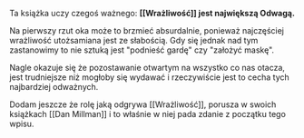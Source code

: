 Ta książka uczy czegoś ważnego: 
**[[Wrażliwość]] jest największą Odwagą.**

Na pierwszy rzut oka może to brzmieć absurdalnie, ponieważ najczęściej wrażliwość utożsamiana jest ze słabością. Gdy się jednak nad tym zastanowimy to nie sztuką jest "podnieść gardę" czy "założyć maskę". 

Nagle okazuje się że pozostawanie otwartym na wszystko co nas otacza, jest trudniejsze niż mogłoby się wydawać i rzeczywiście jest to cecha tych najbardziej odważnych.

Dodam jeszcze że rolę jaką odgrywa [[Wrażliwość]], porusza w swoich książkach [[Dan Millman]] i to właśnie w niej pada zdanie z początku tego wpisu.